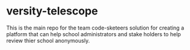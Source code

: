 # versity-telescope
This is the main repo for the team code-sketeers solution for creating a platform that can help school administrators and stake holders to help review thier school anonymously.
